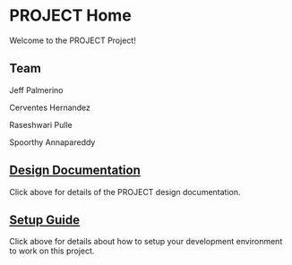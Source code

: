 # PROJECT Home

Welcome to the PROJECT Project!

## Team

Jeff Palmerino

Cerventes Hernandez

Raseshwari Pulle

Spoorthy Annapareddy

## [Design Documentation](DesignDoc)

Click above for details of the PROJECT design documentation.

## [Setup Guide](SetupGuide)

Click above for details about how to setup your development environment to work on this project.
